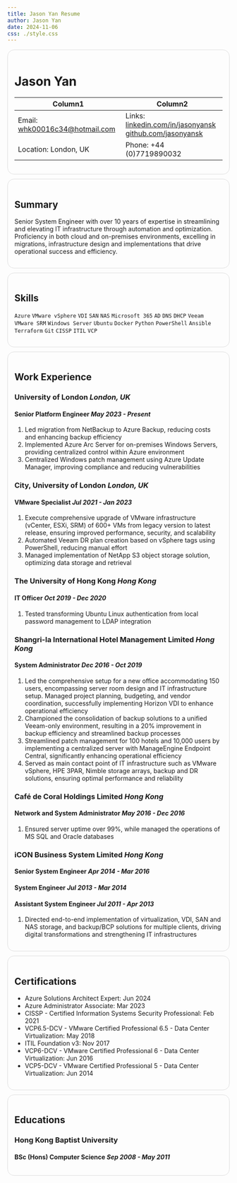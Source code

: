 ```yaml
---
title: Jason Yan Resume
author: Jason Yan
date: 2024-11-06
css: ./style.css
---
```


<link rel="stylesheet" type="text/css" href="./style.css">

<div style="border: 1px solid #ddd; border-radius: 15px; padding: 15px; max-width: 794px; margin-top: 10px;margin-bottom: 10px;">

# Jason Yan

| Column1 | Column2 |
| ------- | ------- |
| Email: [whk00016c34@hotmail.com](mailto:whk00016c34@hotmail.com) | Links: [linkedin.com/in/jasonyansk](https://www.linkedin.com/in/jasonyansk)<br>[github.com/jasonyansk](https://jasonyansk.github.io/resume/) |
| Location: London, UK | Phone: +44 (0)7719890032 |


</div>


<div style="border: 1px solid #ddd; border-radius: 15px; padding: 15px; max-width: 794px; margin-top: 10px;margin-bottom: 10px;">

## Summary

Senior System Engineer with over 10 years of expertise in streamlining and elevating IT infrastructure through automation and
optimization. Proficiency in both cloud and on-premises environments, excelling in migrations, infrastructure design and
implementations that drive operational success and efficiency.

</div>

<div style="border: 1px solid #ddd; border-radius: 15px; padding: 15px; max-width: 794px; margin-top: 10px;margin-bottom: 10px;">

## Skills

`Azure` `VMware vSphere` `VDI` `SAN` `NAS` `Microsoft 365` `AD` `DNS` `DHCP` `Veeam` `VMware SRM`
`Windows Server` `Ubuntu` `Docker`
`Python` `PowerShell` `Ansible` `Terraform` `Git` `CISSP` `ITIL` `VCP`

</div>

<div style="border: 1px solid #ddd; border-radius: 15px; padding: 15px; max-width: 794px; margin-top: 10px;margin-bottom: 10px;">

## Work Experience

### University of London _London, UK_

#### Senior Platform Engineer _May 2023 - Present_

1. Led migration from NetBackup to Azure Backup, reducing costs and enhancing backup efficiency
1. Implemented Azure Arc Server for on-premises Windows Servers, providing centralized control within Azure environment
1. Centralized Windows patch management using Azure Update Manager, improving compliance and reducing vulnerabilities

### City, University of London _London, UK_

#### VMware Specialist _Jul 2021 - Jan 2023_

1. Execute comprehensive upgrade of VMware infrastructure (vCenter, ESXi, SRM) of 600+ VMs from legacy version to latest release, ensuring improved performance, security, and scalability
1. Automated Veeam DR plan creation based on vSphere tags using PowerShell, reducing manual effort
1. Managed implementation of NetApp S3 object storage solution, optimizing data storage and retrieval

### The University of Hong Kong _Hong Kong_

#### IT Officer _Oct 2019 - Dec 2020_

1. Tested transforming Ubuntu Linux authentication from local password management to LDAP integration

### Shangri-la International Hotel Management Limited _Hong Kong_

#### System Administrator _Dec 2016 - Oct 2019_

1. Led the comprehensive setup for a new office accommodating 150 users, encompassing server room design and IT infrastructure setup. Managed project planning, budgeting, and vendor coordination, successfully implementing Horizon VDI to enhance operational efficiency
1. Championed the consolidation of backup solutions to a unified Veeam-only environment, resulting in a 20% improvement in backup efficiency and streamlined backup processes
1. Streamlined patch management for 100 hotels and 10,000 users by implementing a centralized server with ManageEngine Endpoint Central, significantly enhancing operational efficiency
1. Served as main contact point of IT infrastructure such as VMware vSphere, HPE 3PAR, Nimble storage arrays, backup and DR solutions, ensuring optimal performance and reliability

### Café de Coral Holdings Limited _Hong Kong_

#### Network and System Administrator _May 2016 - Dec 2016_

1. Ensured server uptime over 99%, while managed the operations of MS SQL and Oracle databases

### iCON Business System Limited _Hong Kong_

#### Senior System Engineer _Apr 2014 - Mar 2016_

#### System Engineer _Jul 2013 - Mar 2014_

#### Assistant System Engineer _Jul 2011 - Apr 2013_

1. Directed end-to-end implementation of virtualization, VDI, SAN and NAS storage, and backup/BCP solutions for multiple clients, driving digital transformations and strengthening IT infrastructures

</div>



<div style="border: 1px solid #ddd; border-radius: 15px; padding: 15px; max-width: 794px; margin-top: 10px;margin-bottom: 10px;">


## Certifications

- Azure Solutions Architect Expert: Jun 2024
- Azure Administrator Associate: Mar 2023
- CISSP - Certified Information Systems Security Professional: Feb 2021
- VCP6.5-DCV - VMware Certified Professional 6.5 - Data Center Virtualization: May 2018
- ITIL Foundation v3: Nov 2017
- VCP6-DCV - VMware Certified Professional 6 - Data Center Virtualization: Jun 2016
- VCP5-DCV - VMware Certified Professional 5 - Data Center Virtualization: Jun 2014

</div>


<div style="border: 1px solid #ddd; border-radius: 15px; padding: 15px; max-width: 794px; margin-top: 10px;margin-bottom: 10px;">

## Educations

### Hong Kong Baptist University

#### BSc (Hons) Computer Science _Sep 2008 - May 2011_

</div>